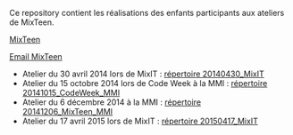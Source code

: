 Ce repository contient les réalisations des enfants participants aux ateliers de MixTeen.

[MixTeen](http://mixteen.github.io/)

[Email MixTeen](mailto://mixteen.lyon@gmail.com)


* Atelier du 30 avril 2014 lors de MixIT : [répertoire 20140430_MixIT](./20140430_MixIT)
* Atelier du 15 octobre 2014 lors de Code Week à la MMI : [répertoire 20141015_CodeWeek_MMI](./20141015_CodeWeek_MMI)
* Atelier du 6 décembre 2014 à la MMI : [répertoire 20141206_MixTeen_MMI](./20141206_MixTeen_MMI)
* Atelier du 17 avril 2015 lors de MixIT : [répertoire 20150417_MixIT](./20150417_MixIT)
